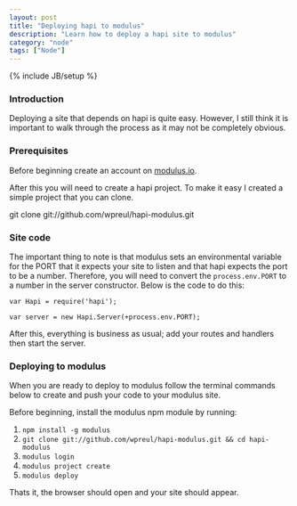 ```yaml
---
layout: post
title: "Deploying hapi to modulus"
description: "Learn how to deploy a hapi site to modulus"
category: "node"
tags: ["Node"]
---
```

{% include JB/setup %}

### Introduction

Deploying a site that depends on hapi is quite easy.  However, I still think it is important to walk through the process as it may not be completely obvious.

### Prerequisites

Before beginning create an account on [modulus.io](http://modulus.io).

After this you will need to create a hapi project.  To make it easy I created a simple project that you can clone.

  git clone git://github.com/wpreul/hapi-modulus.git

### Site code

The important thing to note is that modulus sets an environmental variable for the PORT that it expects your site to listen and that hapi expects the port to be a number.  Therefore, you will need to convert the `process.env.PORT` to a number in the server constructor.  Below is the code to do this:

	var Hapi = require('hapi');

	var server = new Hapi.Server(+process.env.PORT);

After this, everything is business as usual; add your routes and handlers then start the server.

### Deploying to modulus

When you are ready to deploy to modulus follow the terminal commands below to create and push your code to your modulus site.

Before beginning, install the modulus npm module by running:

1. `npm install -g modulus`
2. `git clone git://github.com/wpreul/hapi-modulus.git && cd hapi-modulus`
3. `modulus login`
4. `modulus project create`
5. `modulus deploy`


Thats it, the browser should open and your site should appear.
